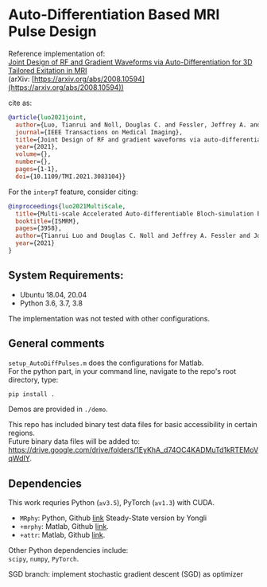 # Auto-Differentiation Based MRI Pulse Design

Reference implementation of:\
[Joint Design of RF and Gradient Waveforms via Auto-Differentiation for 3D Tailored Exitation in MRI](https://ieeexplore.ieee.org/document/9439482)\
(arXiv: [https://arxiv.org/abs/2008.10594](https://arxiv.org/abs/2008.10594))

cite as:

```bib
@article{luo2021joint,
  author={Luo, Tianrui and Noll, Douglas C. and Fessler, Jeffrey A. and Nielsen, Jon-Fredrik},
  journal={IEEE Transactions on Medical Imaging}, 
  title={Joint Design of RF and gradient waveforms via auto-differentiation for 3D tailored excitation in MRI}, 
  year={2021},
  volume={},
  number={},
  pages={1-1},
  doi={10.1109/TMI.2021.3083104}}
```

For the `interpT` feature, consider citing:
```bib
@inproceedings{luo2021MultiScale,
  title={Multi-scale Accelerated Auto-differentiable Bloch-simulation based joint design of excitation RF and gradient waveforms},
  booktitle={ISMRM},
  pages={3958},
  author={Tianrui Luo and Douglas C. Noll and Jeffrey A. Fessler and Jon-Fredrik Nielsen},
  year={2021}
}
```

## System Requirements:
- Ubuntu 18.04, 20.04
- Python 3.6, 3.7, 3.8

The implementation was not tested with other configurations.

## General comments

`setup_AutoDiffPulses.m` does the configurations for Matlab.\
For the python part, in your command line, navigate to the repo's root directory, type:

```sh
pip install .
```

Demos are provided in `./demo`.

This repo has included binary test data files for basic accessibility in certain regions.\
Future binary data files will be added to: <https://drive.google.com/drive/folders/1EyKhA_d74OC4KADMuTd1kRTEMoVqWdIY>.

## Dependencies

This work requries Python (`≥v3.5`), PyTorch (`≥v1.3`) with CUDA.

- `MRphy`: Python, Github [link](https://github.com/YongliHe23/MRphy.py) Steady-State version by Yongli
- `+mrphy`: Matlab, Github [link](https://github.com/tianrluo/MRphy.mat).
- `+attr`: Matlab, Github [link](https://github.com/fmrilab/attr.mat).

Other Python dependencies include:\
`scipy`, `numpy`, `PyTorch`.

SGD branch: implement stochastic gradient descent (SGD) as optimizer
